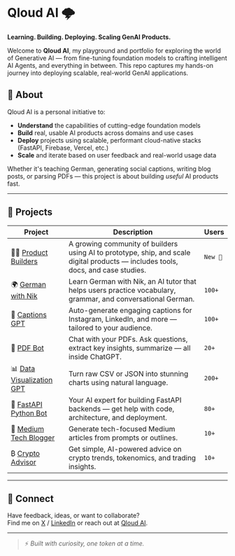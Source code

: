 # Qloud AI 🌩️

**Learning. Building. Deploying. Scaling GenAI Products.**

Welcome to **Qloud AI**, my playground and portfolio for exploring the world of Generative AI — from fine-tuning foundation models to crafting intelligent AI Agents, and everything in between. This repo captures my hands-on journey into deploying scalable, real-world GenAI applications.

## 🚀 About

Qloud AI is a personal initiative to:

- **Understand** the capabilities of cutting-edge foundation models
- **Build** real, usable AI products across domains and use cases
- **Deploy** projects using scalable, performant cloud-native stacks (FastAPI, Firebase, Vercel, etc.)
- **Scale** and iterate based on user feedback and real-world usage data

Whether it's teaching German, generating social captions, writing blog posts, or parsing PDFs — this project is about building *useful* AI products fast.

---

## 🧠 Projects

| Project | Description | Users |
|--------|-------------|-------|
| 🧑‍💻 [Product Builders](https://productbuilders.xyz/) | A growing community of builders using AI to prototype, ship, and scale digital products — includes tools, docs, and case studies. | `New 🚀` |
| 🌍 [German with Nik](https://germanwithnik.com/) | Learn German with Nik, an AI tutor that helps users practice vocabulary, grammar, and conversational German. | `100+` |
| 📝 [Captions GPT](https://captionsgpt.site/) | Auto-generate engaging captions for Instagram, LinkedIn, and more — tailored to your audience. | `100+` |
| 📄 [PDF Bot](https://chat.openai.com/g/g-vf2SBarTd-pdf-gpt) | Chat with your PDFs. Ask questions, extract key insights, summarize — all inside ChatGPT. | `20+` |
| 📊 [Data Visualization GPT](https://chat.openai.com/g/g-wRVc49G82-visualize-your-data) | Turn raw CSV or JSON into stunning charts using natural language. | `200+` |
| 🐍 [FastAPI Python Bot](https://chat.openai.com/g/g-cbMzm6oC4-python-fast-api-expert) | Your AI expert for building FastAPI backends — get help with code, architecture, and deployment. | `80+` |
| 🧠 [Medium Tech Blogger](https://chat.openai.com/g/g-2Z9JO1ap2-medium-tech-blogger) | Generate tech-focused Medium articles from prompts or outlines. | `10+` |
| ₿ [Crypto Advisor](https://chat.openai.com/g/g-VPHBPzzLd-crypto-advisor) | Get simple, AI-powered advice on crypto trends, tokenomics, and trading insights. | `10+` |

---

## 💬 Connect

Have feedback, ideas, or want to collaborate?  
Find me on [X](https://x.com/angshumangupta) / [LinkedIn](https://www.linkedin.com/in/angshumangupta/) or reach out at [Qloud AI](https://qloudai.app/).

---

> ⚡️ *Built with curiosity, one token at a time.*
